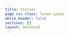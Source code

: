 ```yaml
---
title: Stories
page_css_class: lorem-ipsum
white_header: false
sections: []
layout: advanced
---
```


